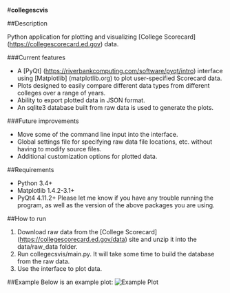 #**collegescvis**

##Description

Python application for plotting and visualizing [College Scorecard] (https://collegescorecard.ed.gov) data.

###Current features
* A [PyQt] (https://riverbankcomputing.com/software/pyqt/intro) interface using [Matplotlib] (matplotlib.org) to plot user-specified Scorecard data.
* Plots designed to easily compare different data types from different colleges over a range of years.
* Ability to export plotted data in JSON format.
* An sqlite3 database built from raw data is used to generate the plots.

###Future improvements
* Move some of the command line input into the interface.
* Global settings file for specifying raw data file locations, etc. without having to modify source files.
* Additional customization options for plotted data.

##Requirements
* Python 3.4+
* Matplotlib 1.4.2-3.1+
* PyQt4 4.11.2+
Please let me know if you have any trouble running the program, as well as the version of the above packages you are using.

##How to run
1. Download raw data from the [College Scorecard] (https://collegescorecard.ed.gov/data) site and unzip it into the data/raw\_data folder.
2. Run collegecsvis/main.py. It will take some time to build the database from the raw data.
3. Use the interface to plot data.

##Example
Below is an example plot:
![Example Plot](/https://github.com/sacline/collegescvis/blob/test/example.png)
